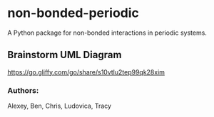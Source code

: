 # non-bonded-periodic
A Python package for non-bonded interactions in periodic systems.

## Brainstorm UML Diagram
https://go.gliffy.com/go/share/s10vtlu2tep99qk28xim

### Authors:
Alexey,
Ben,
Chris,
Ludovica,
Tracy
